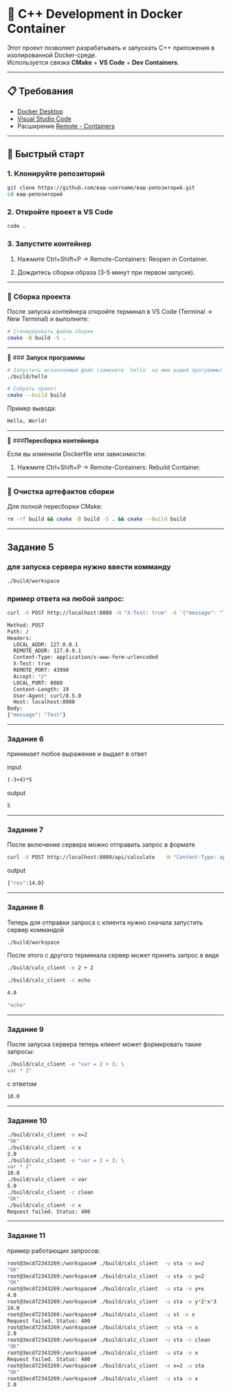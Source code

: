 # 🐋 C++ Development in Docker Container

Этот проект позволяет разрабатывать и запускать C++ приложения в изолированной Docker-среде.  
Используется связка **CMake** + **VS Code** + **Dev Containers**.

---

## 📋 Требования

- [Docker Desktop](https://www.docker.com/products/docker-desktop)
- [Visual Studio Code](https://code.visualstudio.com/)
- Расширение [Remote - Containers](https://marketplace.visualstudio.com/items?itemName=ms-vscode-remote.remote-containers)

---

## 🚀 Быстрый старт

### 1. Клонируйте репозиторий
```bash
git clone https://github.com/ваш-username/ваш-репозиторий.git
cd ваш-репозиторий
```

### **2. Откройте проект в VS Code**
```bash
code .
```
### **3. Запустите контейнер**

1. Нажмите Ctrl+Shift+P → Remote-Containers: Reopen in Container.

2. Дождитесь сборки образа (3-5 минут при первом запуске).

---
   
### 🔨 **Сборка проекта**

После запуска контейнера откройте терминал в VS Code (Terminal → New Terminal) и выполните:
```bash
# Сгенерировать файлы сборки
cmake -B build -S .
```
---

🏃 ### **Запуск программы**
```bash
# Запустить исполняемый файл (замените `hello` на имя вашей программы)
./build/hello

# Собрать проект
cmake --build build
```
Пример вывода:
```bash
Hello, World!
```
---
🔄 ###**Пересборка контейнера** 

Если вы изменили Dockerfile или зависимости:

1. Нажмите Ctrl+Shift+P → Remote-Containers: Rebuild Container.
---

### 🧹 Очистка артефактов сборки

Для полной пересборки CMake:
```bash
rm -rf build && cmake -B build -S . && cmake --build build
```
---
## Задание 5

### для запуска сервера нужно ввести комманду 
```bash
./build/workspace
```
### пример ответа на любой запрос:
```bash
curl -X POST http://localhost:8080 -H "X-Test: true" -d '{"message": "Test"}'
```
```bash
Method: POST
Path: /
Headers:
  LOCAL_ADDR: 127.0.0.1
  REMOTE_ADDR: 127.0.0.1
  Content-Type: application/x-www-form-urlencoded
  X-Test: true
  REMOTE_PORT: 43990
  Accept: */*
  LOCAL_PORT: 8080
  Content-Length: 19
  User-Agent: curl/8.5.0
  Host: localhost:8080
Body:
{"message": "Test"}
```
---
### Задание 6
принимает любое выражение и выдает в ответ 

input
```bash
(-3+4)*5
```
output
```bash
5
```
---
### Задание 7

После включение сервера можно отправить запрос в формате 
```bash
curl -X POST http://localhost:8080/api/calculate   -H "Content-Type: application/json"   -d '{"exp":"(3 + 4) * 2"}'
```
output
```bash
{"res":14.0}
```
---

### Задание 8

Теперь для отправки запроса с клиента нужно сначала запустить сервер коммандой
```bash
./build/workspace 
```
После этого с другого терминала сервер может принять запрос в виде
```bash
./build/calc_client -e 2 + 2

./build/calc_client -c echo

```

```bash
4.0

"echo"

```
---
### Задание 9
После запуска сервера теперь клиент может формировать такие запросы:
```bash
./build/calc_client -e "var = 2 + 3; \
var * 2"

```
c ответом 
```bash
10.0
```
---
### Задание 10
```bash
./build/calc_client -e x=2
"OK"
./build/calc_client -e x
2.0
./build/calc_client -e "var = 2 + 3; \
var * 2"
10.0
./build/calc_client -e var
5.0
./build/calc_client -c clean
"OK"
./build/calc_client -e x
Request failed. Status: 400

```
---
### Задание 11
пример работающих запросов:
```bash
root@3ecd72343269:/workspace# ./build/calc_client  -u sta -e x=2 
"OK"
root@3ecd72343269:/workspace# ./build/calc_client  -u sta -e y=2
"OK"
root@3ecd72343269:/workspace# ./build/calc_client  -u sta -e y+x
4.0
root@3ecd72343269:/workspace# ./build/calc_client  -u sta -e y*2*x*3
24.0
root@3ecd72343269:/workspace# ./build/calc_client  -u st -e x 
Request failed. Status: 400
root@3ecd72343269:/workspace# ./build/calc_client  -u sta -e x
2.0
root@3ecd72343269:/workspace# ./build/calc_client  -u sta -c clean
"OK"
root@3ecd72343269:/workspace# ./build/calc_client  -u sta -e x
Request failed. Status: 400
root@3ecd72343269:/workspace# ./build/calc_client  -e x=2 -u sta
"OK"
root@3ecd72343269:/workspace# ./build/calc_client  -u sta -e x
2.0
```



